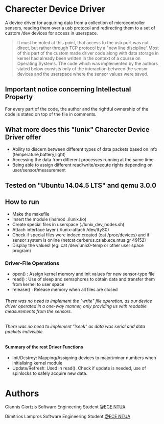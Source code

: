 # Charecter Device Driver
A device driver for acquiring data from a collection of microcontroller sensors, reading them over a usb protocol and redirecting them to a set of custom /dev devices for access in userspace.
> It must be noted at this point, that access to the usb port was not direct, but rather through TCP protocol by a "new line discipline".Most of this part of the custom made driver code along with data storage in kernel had already been written in the context of a course on Operating Systems. The code which was implemented by the authors stated below consists only of the interaction between the sensor devices and the userspace where the sensor values were saved.


## Important notice concerning Intellectual Property
 For every part of the code, the author and the rightful ownership of the code is stated on top of the file in comments.


## What more does this "lunix" Charecter Device Driver offer
* Ability to discern between different types of data packets based on info (temperature,battery,light)
* Accessing the data from different processes running at the same time
* Being able to assign different read/write/execute rights depending on user/sensor/measurement

## Tested on "Ubuntu 14.04.5 LTS" and qemu 3.0.0

## How to run 
* Make the makefile
* Insert the module (insmod ./lunix.ko)
* Create special files in userspace (./lunix_dev_nodes.sh)
* Attach interface layer (./lunix-attach /dev/ttyS0)
* Check if special files were indeed created (cat /proc/devices) and if sensor system is online (netcat cerberus.cslab.ece.ntua.gr 49152)
* Display the values! (eg: cat /dev/lunix0-temp or other user space program)


### Driver-File Operations
* open() : Assign kernel memory and init values for new sensor-type file
* read() : Use of sleep and semaphores to obtain data and transfer them from kernel to user space  
* release() : Release memory when all files are closed


###### There was no need to implement the "write" file operation, as our device driver operated in a one-way manner, only providing us with readable measurements from the sensors.
###### There was no need to implement "lseek" as data was serial and  data packets indivisible.

#### Summary of the rest Driver Functions
 * Init/Destroy: Mapping/Assigning devices to major/minor numbers when initialising kernel module
 * Update/Refresh: Used in read(). Check if update is needed, use of spinlocks to safely acquire new data. 


# Authors
Giannis Giortzis Software Engineering Student [@ECE NTUA](https://www.ece.ntua.gr/)

Dimitrios Lampros Software Engineering Student [@ECE NTUA](https://www.ece.ntua.gr/)

